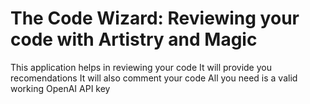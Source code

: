 # The Code Wizard: Reviewing your code with Artistry and Magic
This application helps in reviewing your code
It will provide you recomendations
It will also comment your code 
All you need is a valid working OpenAI API key
